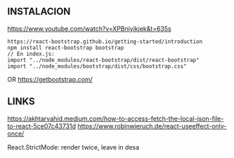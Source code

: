 

## INSTALACION 
https://www.youtube.com/watch?v=XPBniyikjek&t=635s

	https://react-bootstrap.github.io/getting-started/introduction
	npm install react-bootstrap bootstrap 
	// En index.js: 
	import "../node_modules/react-bootstrap/dist/react-bootstrap"
	import "../node_modules/bootstrap/dist/css/bootstrap.css"

OR 
	https://getbootstrap.com/
	<link href="https://cdn.jsdelivr.net/npm/bootstrap@5.3.0-alpha1/dist/css/bootstrap.min.css" rel="stylesheet" integrity="sha384-GLhlTQ8iRABdZLl6O3oVMWSktQOp6b7In1Zl3/Jr59b6EGGoI1aFkw7cmDA6j6gD" crossorigin="anonymous">
	<script src="https://cdn.jsdelivr.net/npm/bootstrap@5.3.0-alpha1/dist/js/bootstrap.bundle.min.js" integrity="sha384-w76AqPfDkMBDXo30jS1Sgez6pr3x5MlQ1ZAGC+nuZB+EYdgRZgiwxhTBTkF7CXvN" crossorigin="anonymous"></script>


## LINKS 
https://akhtarvahid.medium.com/how-to-access-fetch-the-local-json-file-to-react-5ce07c43731d 
https://www.robinwieruch.de/react-useeffect-only-once/


React.StrictMode: render twice, leave in desa 

